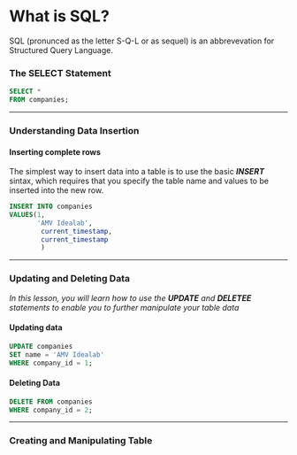 # What is SQL? 
SQL (pronunced as the letter S-Q-L or as sequel) is an abbrevevation for Structured Query Language.

### The SELECT Statement

```sql
SELECT * 
FROM companies;
```
---
### Understanding Data Insertion
#### Inserting complete rows
The simplest way to insert data into a table is to use the basic ***INSERT*** sintax, which requires that you specify the table name and values to be inserted into the new row.
``` sql
INSERT INTO companies
VALUES(1,
       'AMV Idealab',
        current_timestamp,
        current_timestamp
        )
```
---
### Updating and Deleting Data
*In this lesson, you will learn how to use the* ***UPDATE*** *and* ***DELETEE*** *statements to enable you to further manipulate your table data*

#### Updating data
``` sql
UPDATE companies
SET name = 'AMV Idealab'
WHERE company_id = 1;
```

#### Deleting Data
``` sql
DELETE FROM companies
WHERE company_id = 2;
```
---
### Creating and Manipulating Table
